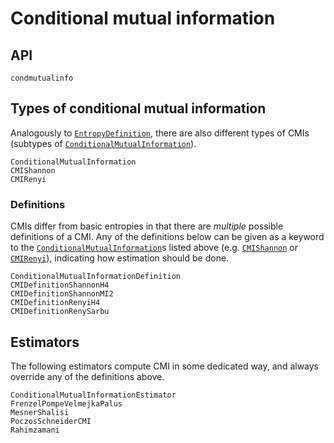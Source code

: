# Conditional mutual information

## API

```@docs
condmutualinfo
```

## Types of conditional mutual information

Analogously to [`EntropyDefinition`](@ref), there are also different types of
CMIs (subtypes of [`ConditionalMutualInformation`](@ref)).

```@docs
ConditionalMutualInformation
CMIShannon
CMIRenyi
```

### Definitions

CMIs differ from basic entropies in that there are *multiple* possible
definitions of a CMI. Any of the definitions below can be given
as a keyword to the [`ConditionalMutualInformation`](@ref)s listed above (e.g.
[`CMIShannon`](@ref) or
[`CMIRenyi`](@ref)), indicating how estimation should be done.

```@docs
ConditionalMutualInformationDefinition
CMIDefinitionShannonH4
CMIDefinitionShannonMI2
CMIDefinitionRenyiH4
CMIDefinitionRenySarbu
```

## Estimators

The following estimators compute CMI in some dedicated way, and always
override any of the definitions above.

```@docs
ConditionalMutualInformationEstimator
FrenzelPompeVelmejkaPalus
MesnerShalisi
PoczosSchneiderCMI
Rahimzamani
```
